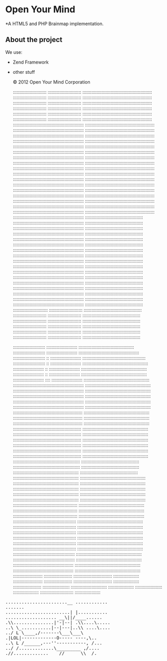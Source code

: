 Open Your Mind
================================

*A HTML5 and PHP Brainmap implementation.

About the project
-----------------

We use:

* Zend Framework
* other stuff

    <div class="footer">
        &copy; 2012 Open Your Mind Corporation
    </div>

   ::::::::::::::::::::::::::   ::::::::::::::::::::::::::   ::::::::::::::::::::::::::::::::::::::::::::::::::::::
   ::::::::::::::::::::::::::   ::::::::::::::::::::::::::   ::::::::::::::::::::::::::::::::::::::::::::::::::::::
   ::::::::::::::::::::::::::   ::::::::::::::::::::::::::   ::::::::::::::::::::::::::::::::::::::::::::::::::::::
   ::::::::::::::::::::::::::   ::::::::::::::::::::::::::   ::::::::::::::::::::::::::::::::::::::::::::::::::::::
   ::::::::::::::::::::::::::   ::::::::::::::::::::::::::   ::::::::::::::::::::::::::::::::::::::::::::::::::::::
   ::::::::::::::::::::::::::   ::::::::::::::::::::::::::   ::::::::::::::::::::::::::::::::::::::::::::::::::::::
   :::::::::::::::::::::::::::::::::::::::::::::::::::::::   ::::::::::::::::::::::::::::::::::::::::::::::::::::::
   :::::::::::::::::::::::::::::::::::::::::::::::::::::::   ::::::::::::::::::::::::::::::::::::::::::::::::::::::
   :::::::::::::::::::::::::::::::::::::::::::::::::::::::   ::::::::::::::::::::::::::::::::::::::::::::::::::::::
   :::::::::::::::::::::::::::::::::::::::::::::::::::::::   ::::::::::::::::::::::::::::::::::::::::::::::::::::::
   :::::::::::::::::::::::::::::::::::::::::::::::::::::::   ::::::::::::::::::::::::::::::::::::::::::::::::::::::
   :::::::::::::::::::::::::::::::::::::::::::::::::::::::   ::::::::::::::::::::::::::::::::::::::::::::::::::::::
   :::::::::::::::::::::::::::::::::::::::::::::::::::::::   ::::::::::::::::::::::::::::::::::::::::::::::::::::::
   :::::::::::::::::::::::::::::::::::::::::::::::::::::::   ::::::::::::::::::::::::::::::::::::::::::::::::::::::
   :::::::::::::::::::::::::::::::::::::::::::::::::::::::   ::::::::::::::::::::::::::::::::::::::::::::::::::::::
   :::::::::::::::::::::::::::::::::::::::::::::::::::::::   ::::::::::::::::::::::::::::::::::::::::::::::::::::::
   :::::::::::::::::::::::::::::::::::::::::::::::::::::::   ::::::::::::::::::::::::::::::::::::::::::::::::::::::
   :::::::::::::::::::::::::::::::::::::::::::::::::::::::   ::::::::::::::::::::::::::::::::::::::::::::::::::::::
   :::::::::::::::::::::::::::::::::::::::::::::::::::::::   ::::::::::::::::::::::::::::::::::::::::::::::::::::::
   :::::::::::::::::::::::::::::::::::::::::::::::::::::::   ::::::::::::::::::::::::::::::::::::::::::::::::::::::
   :::::::::::::::::::::::::::::::::::::::::::::::::::::::   ::::::::::::::::::::::::::::::::::::::::::::::::::::::
   :::::::::::::::::::::::::::::::::::::::::::::::::::::::   ::::::::::::::::::::::::::::::::::::::::::::::::::::::
   :::::::::::::::::::::::::::::::::::::::::::::::::::::::   ::::::::::::::::::::::::::::::::::::::::::::::::::::::
   :::::::::::::::::::::::::::::::::::::::::::::::::::::::        :::::::::::::::::::::::::::::::::::::::::::::
   :::::::::::::::::::::::::::::::::::::::::::::::::::::::        :::::::::::::::::::::::::::::::::::::::::::::
   :::::::::::::::::::::::::::::::::::::::::::::::::::::::        :::::::::::::::::::::::::::::::::::::::::::::
   :::::::::::::::::::::::::::::::::::::::::::::::::::::::        :::::::::::::::::::::::::::::::::::::::::::::
   :::::::::::::::::::::::::::::::::::::::::::::::::::::::        :::::::::::::::::::::::::::::::::::::::::::::
   :::::::::::::::::::::::::::::::::::::::::::::::::::::::        :::::::::::::::::::::::::::::::::::::::::::::
   :::::::::::::::::::::::::::::::::::::::::::::::::::::::        :::::::::::::::::::::::::::::::::::::::::::::
   :::::::::::::::::::::::::::::::::::::::::::::::::::::::        :::::::::::::::::::::::::::::::::::::::::::::
   :::::::::::::::::::::::::::::::::::::::::::::::::::::::        :::::::::::::::::::::::::::::::::::::::::::::
   :::::::::::::::::::::::::::::::::::::::::::::::::::::::        :::::::::::::::::::::::::::::::::::::::::::::
   :::::::::::::::::::::::::::::::::::::::::::::::::::::::        :::::::::::::::::::::::::::::::::::::::::::::
   :::::::::::::::::::::::::::::::::::::::::::::::::::::::        :::::::::::::::::::::::::::::::::::::::::::::
   :::::::::::::::::::::::::::::::::::::::::::::::::::::::        :::::::::::::::::::::::::::::::::::::::::::::
   :::::::::::::::::::::::::::::::::::::::::::::::::::::::        :::::::::::::::::::::::::::::::::::::::::::::
   :::::::::::::::::::::::::::::::::::::::::::::::::::::::        :::::::::::::::::::::::::::::::::::::::::::::
   :::::::::::::::::::::::::::::::::::::::::::::::::::::::        :::::::::::::::::::::::::::::::::::::::::::::
   :::::::::::::::::::::::::::::::::::::::::::::::::::::::        :::::::::::::::::::::::::::::::::::::::::::::
   :::::::::::::::::::::::::::  ::::::::::::::::::::::::::        :::::::::::::::::::::::::::::::::::::::::::::
   ::::::::::::::::::::::::::   ::::::::::::::::::::::::::        :::::::::::::::::::::::::::::::::::::::::::::
   ::::::::::::::::::::::::::   ::::::::::::::::::::::::::        :::::::::::::::::::::::::::::::::::::::::::::
   ::::::::::::::::::::::::::   ::::::::::::::::::::::::::        :::::::::::::::::::::::::::::::::::::::::::::
   ::::::::::::::::::::::::::   ::::::::::::::::::::::::::        :::::::::::::::::::::::::::::::::::::::::::::
   ::::::::::::::::::::::::::   ::::::::::::::::::::::::::        :::::::::::::::::::::::::::::::::::::::::::::




  :::::::::::::::::::::::::        ::::::::::::::::::::::::       :::::::::::::::::::::::::::::::::::::::::::
  :::::::::::::::::::::::::        ::::::::::::::::::::::::     :::::::::::::::::::::::::::::::::::::::::::::::
  :::::::::::::::::::::::::   ::   ::::::::::::::::::::::::    :::::::::::::::::::::::::::::::::::::::::::::::::
  :::::::::::::::::::::::::   ::   ::::::::::::::::::::::::   :::::::::::::::::::::::::::::::::::::::::::::::::::
   ::::::::::::::::::::::::   ::   ::::::::::::::::::::::::   :::::::::::::::::::::::::::::::::::::::::::::::::::
   ::::::::::::::::::::::::   ::   ::::::::::::::::::::::::   :::::::::::::::::::::::::::::::::::::::::::::::::::
   ::::::::::::::::::::::::  :::: ::::::::::::::::::::::::    :::::::::::::::::::::::::::::::::::::::::::::::::::
   :::::::::::::::::::::::::::::::::::::::::::::::::::::::    :::::::::::::::::::::::::::::::::::::::::::::::::::
   :::::::::::::::::::::::::::::::::::::::::::::::::::::::    :::::::::::::::::::::::::::::::::::::::::::::::::::
   :::::::::::::::::::::::::::::::::::::::::::::::::::::::    :::::::::::::::::::::::::::::::::::::::::::::::::::
   :::::::::::::::::::::::::::::::::::::::::::::::::::::::    :::::::::::::::::::::::::::::::::::::::::::::::::::
   :::::::::::::::::::::::::::::::::::::::::::::::::::::::    :::::::::::::::::::::::::::::::::::::::::::::::::::
    ::::::::::::::::::::::::::::::::::::::::::::::::::::::    :::::::::::::::::::::::::::::::::::::::::::::::::::
    ::::::::::::::::::::::::::::::::::::::::::::::::::::::    :::::::::::::::::::::::::::::::::::::::::::::::::::
    ::::::::::::::::::::::::::::::::::::::::::::::::::::::    :::::::::::::::::::::::::::::::::::::::::::::::::::
    :::::::::::::::::::::::::::::::::::::::::::::::::::::     :::::::::::::::::::::::::::::::::::::::::::::::::::
    :::::::::::::::::::::::::::::::::::::::::::::::::::::     :::::::::::::::::::::::::::::::::::::::::::::::::::
    :::::::::::::::::::::::::::::::::::::::::::::::::::::     :::::::::::::::::::::::::::::::::::::::::::::::::::
    :::::::::::::::::::::::::::::::::::::::::::::::::::::     :::::::::::::::::::::::::::::::::::::::::::::::::::
    :::::::::::::::::::::::::::::::::::::::::::::::::::::     :::::::::::::::::::::::::::::::::::::::::::::::::::
    :::::::::::::::::::::::::::::::::::::::::::::::::::::     :::::::::::::::::::::::::::::::::::::::::::::::::::
     ::::::::::::::::::::::::::::::::::::::::::::::::::::     :::::::::::::::::::::::::::::::::::::::::::::
     ::::::::::::::::::::::::::::::::::::::::::::::::::::     :::::::::::::::::::::::::::::::::::::::::::::
     :::::::::::::::::::::::::::::::::::::::::::::::::::      :::::::::::::::::::::::::::::::::::::::::::::
     :::::::::::::::::::::::::::::::::::::::::::::::::::      :::::::::::::::::::::::::::::::::::::::::::::::::::
     :::::::::::::::::::::::::::::::::::::::::::::::::::      :::::::::::::::::::::::::::::::::::::::::::::::::::
     :::::::::::::::::::::::::::::::::::::::::::::::::::      :::::::::::::::::::::::::::::::::::::::::::::::::::
     :::::::::::::::::::::::::::::::::::::::::::::::::::      :::::::::::::::::::::::::::::::::::::::::::::::::::
     :::::::::::::::::::::::::::::::::::::::::::::::::::      :::::::::::::::::::::::::::::::::::::::::::::::::::
      ::::::::::::::::::::::::::::::::::::::::::::::::::      :::::::::::::::::::::::::::::::::::::::::::::::::::
      ::::::::::::::::::::::::::::::::::::::::::::::::::      :::::::::::::::::::::::::::::::::::::::::::::::::::
      ::::::::::::::::::::::::::::::::::::::::::::::::::      :::::::::::::::::::::::::::::::::::::::::::::::::::
      :::::::::::::::::::::::::::::::::::::::::::::::::       :::::::::::::::::::::::::::::::::::::::::::::::::::
      :::::::::::::::::::::::::::::::::::::::::::::::::       :::::::::::::::::::::::::::::::::::::::::::::::::::
      :::::::::::::::::::::::::::::::::::::::::::::::::       :::::::::::::::::::::::::::::::::::::::::::::::::::
      :::::::::::::::::::::::::::::::::::::::::::::::::       :::::::::::::::::::::::::::::::::::::::::::::::::::
      :::::::::::::::::::::::::::::::::::::::::::::::::       :::::::::::::::::::::::::::::::::::::::::::::::::::
      :::::::::::::::::::::::::::::::::::::::::::::::::       :::::::::::::::::::::::::::::::::::::::::::::::::::
       ::::::::::::::::::::::::::::::::::::::::::::::::       :::::::::::::::::::::::::::::::::::::::::::::::::::
       ::::::::::::::::::::::::::::::::::::::::::::::::       :::::::::::::::::::::::::::::::::::::::::::::::::::
       :::::::::::::::::::::::::::::::::::::::::::::::        :::::::::::::::::::::::::::::::::::::::::::::::::::
       :::::::::::::::::::::::::::::::::::::::::::::::        :::::::::::::::::::::::::::::::::::::::::::::::::::
       :::::::::::::::::::::::  ::::::::::::::::::::::        :::::::::::::::::::::::::::::: ::::::::::::::::::::
       :::::::::::::::::::::::  ::::::::::::::::::::::        :::::::::::::::::::::::::::::: ::::::::::::::::::::
       ::::::::::::::::::::::    :::::::::::::::::::::         ::::::::::::::::::::::::::::  ::::::::::::::::::::
       :::::::::::::::::::::      ::::::::::::::::::::          ::::::::::::::::::::::::::   ::::::::::::::::::::


<pre>
.......................__ ............
......<ROFL ROFL ROFL ROFL>.
........................| |...........
................... __\||/____......
.\\...............|'-|--| .\\....\.....
..\ \_...........|--|---|..\\ ....\....
../ L \____,/-------\___\___\
.|LOL|-------------O----- ----,\..
..\ L /______,---''-----------, /...
../ /.............\_________ ,/....
.//.............____//___ __\\__/.
</pre>